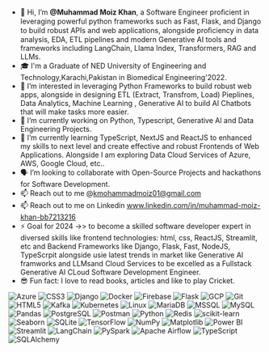 - 👋 Hi, I’m **@Muhammad Moiz Khan**,  a Software Engineer proﬁcient in leveraging powerful python frameworks such as Fast, Flask, and Django to build robust APIs and web applications, alongside proﬁciency in data analysis, EDA, ETL pipelines and modern Generative AI tools and frameworks including LangChain, Llama Index, Transformers, RAG and LLMs. 
- 🎓 I'm a Graduate of NED University of Engineering and Technology,Karachi,Pakistan in Biomedical Engineering'2022.
- 👀 I’m interested in leveraging Python Frameworks to build robust web apps, alongside in designing ETL (Extract, Transfrom, Load) Pieplines, Data Analytics, Machine Learning , Generative AI to build AI Chatbots that will make tasks more easier.
- 🌱 I’m currently working on Python, Typescript, Generative Al and Data Engineering Projects.
- 🌱 I’m currently learning TypeScript, NextJS and ReactJS to enhanced my skills to next level and create effective and robust Frontends of Web Applications. Alongside I am exploring Data Cloud Services of Azure, AWS, Google Cloud, etc..
- 🗣️ I’m looking to collaborate with Open-Source Projects and hackathons for Software Development.
- 📫 Reach out to me @kmohammadmoiz01@gmail.com
- 📫 Reach out to me on Linkedin www.linkedin.com/in/muhammad-moiz-khan-bb7213216
- ⚡ Goal for 2024 ->> to become a skilled software developer expert in diversed skills like frontend technologies: html, css, ReactJS, Streamlit, etc and Backend Frameworks like Django, Flask, Fast, NodeJS, TypeScrpit alongside usie latest trends in market like Generative AI framworks and LLMsand Cloud Services to be excelled as a Fullstack Generative AI CLoud Software Development Engineer.
- 😎 Fun fact: I love to read books, articles and like to play Cricket.

![Azure](https://img.shields.io/badge/Azure-0078D7?logo=microsoft-azure&logoColor=white)
![CSS3](https://img.shields.io/badge/CSS3-1572B6?logo=css3&logoColor=white)
![Django](https://img.shields.io/badge/Django-092E20?logo=django&logoColor=white)
![Docker](https://img.shields.io/badge/Docker-2496ED?logo=docker&logoColor=white)
![Firebase](https://img.shields.io/badge/Firebase-FFCA28?logo=firebase&logoColor=black)
![Flask](https://img.shields.io/badge/Flask-000000?logo=flask&logoColor=white)
![GCP](https://img.shields.io/badge/GCP-4285F4?logo=google-cloud&logoColor=white)
![Git](https://img.shields.io/badge/Git-F05032?logo=git&logoColor=white)
![HTML5](https://img.shields.io/badge/HTML5-E34F26?logo=html5&logoColor=white)
![Kafka](https://img.shields.io/badge/Kafka-231F20?logo=apache-kafka&logoColor=white)
![Kubernetes](https://img.shields.io/badge/Kubernetes-326CE5?logo=kubernetes&logoColor=white)
![Linux](https://img.shields.io/badge/Linux-FCC624?logo=linux&logoColor=black)
![MariaDB](https://img.shields.io/badge/MariaDB-003545?logo=mariadb&logoColor=white)
![MSSQL](https://img.shields.io/badge/MSSQL-CC2927?logo=microsoft-sql-server&logoColor=white)
![MySQL](https://img.shields.io/badge/MySQL-4479A1?logo=mysql&logoColor=white)
![Pandas](https://img.shields.io/badge/Pandas-150458?logo=pandas&logoColor=white)
![PostgreSQL](https://img.shields.io/badge/PostgreSQL-336791?logo=postgresql&logoColor=white)
![Postman](https://img.shields.io/badge/Postman-FF6C37?logo=postman&logoColor=white)
![Python](https://img.shields.io/badge/Python-3776AB?logo=python&logoColor=white)
![Redis](https://img.shields.io/badge/Redis-DC382D?logo=redis&logoColor=white)
![scikit-learn](https://img.shields.io/badge/scikit--learn-F7931E?logo=scikit-learn&logoColor=white)
![Seaborn](https://img.shields.io/badge/Seaborn-3776AB?logo=python&logoColor=white)
![SQLite](https://img.shields.io/badge/SQLite-003B57?logo=sqlite&logoColor=white)
![TensorFlow](https://img.shields.io/badge/TensorFlow-FF6F00?logo=tensorflow&logoColor=white)
![NumPy](https://img.shields.io/badge/NumPy-013243?logo=numpy&logoColor=white)
![Matplotlib](https://img.shields.io/badge/Matplotlib-007ACC?logo=python&logoColor=white)
![Power BI](https://img.shields.io/badge/Power_BI-F2C811?logo=power-bi&logoColor=black)
![Streamlit](https://img.shields.io/badge/Streamlit-FF4B4B?logo=streamlit&logoColor=white)
![LangChain](https://img.shields.io/badge/LangChain-2C4F7C?logo=python&logoColor=white)
![PySpark](https://img.shields.io/badge/PySpark-E25A1C?logo=apache-spark&logoColor=white)
![Apache Airflow](https://img.shields.io/badge/Apache_Airflow-017CEE?logo=apache-airflow&logoColor=white)
![TypeScript](https://img.shields.io/badge/TypeScript-3178C6?logo=typescript&logoColor=white)
![SQLAlchemy](https://img.shields.io/badge/SQLAlchemy-000000?logo=python&logoColor=white)
<!---
Mohammad-Moiz/Mohammad-Moiz is a ✨ special ✨ repository because its `README.md` (this file) appears on your GitHub profile.
You can click the Preview link to take a look at your changes.
--->
